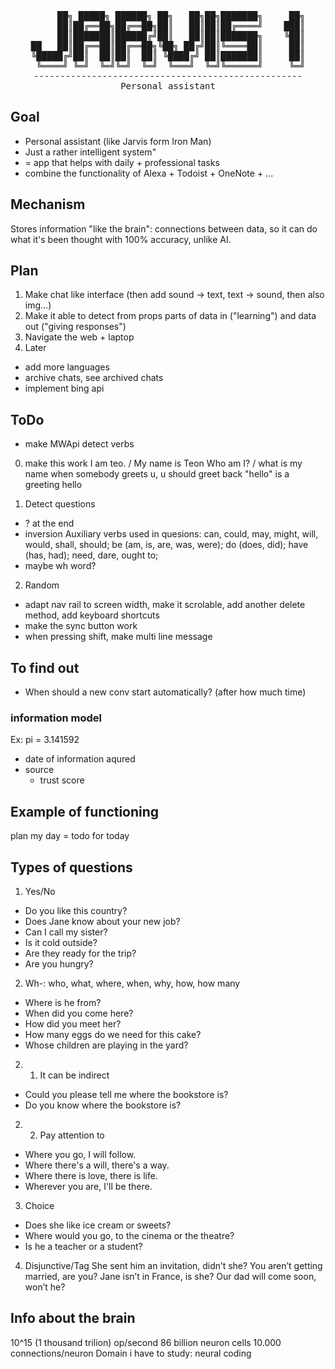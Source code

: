 <div align = "center">
<pre>
     ██╗ █████╗ ██████╗ ██╗   ██╗██╗███████╗     ██╗
     ██║██╔══██╗██╔══██╗██║   ██║██║██╔════╝    ███║
     ██║███████║██████╔╝██║   ██║██║███████╗    ╚██║
██   ██║██╔══██║██╔══██╗╚██╗ ██╔╝██║╚════██║     ██║
╚█████╔╝██║  ██║██║  ██║ ╚████╔╝ ██║███████║     ██║
 ╚════╝ ╚═╝  ╚═╝╚═╝  ╚═╝  ╚═══╝  ╚═╝╚══════╝     ╚═╝
---------------------------------------------------
Personal assistant
</pre>
</div>

## Goal
- Personal assistant (like Jarvis form Iron Man)
- Just a rather intelligent system"
- = app that helps with daily + professional tasks
- combine the functionality of Alexa + Todoist + OneNote + ...

## Mechanism
Stores information "like the brain": connections between data, so it can do what it's been thought with 100% accuracy, unlike AI.

## Plan
1. Make chat like interface (then add sound -> text, text -> sound, then also img...)
2. Make it able to detect from props parts of data in ("learning") and data out ("giving responses")
3. Navigate the web + laptop
4. Later
- add more languages
- archive chats, see archived chats
- implement bing api

## ToDo
- make MWApi detect verbs 
0. make this work
I am teo. / My name is Teon
Who am I? / what is my name
when somebody greets u, u should greet back
"hello" is a greeting
hello


1. Detect questions
- ? at the end
- inversion
Auxiliary verbs used in quesions:
can, could, may, might, will, would, shall, should;
be (am, is, are, was, were);
do (does, did);
have (has, had);
need, dare, ought to;
- maybe wh word?

2. Random
- adapt nav rail to screen width, make it scrolable, add another delete method, add keyboard shortcuts
- make the sync button work
- when pressing shift, make multi line message

## To find out
- When should a new conv start automatically? (after how much time)

### information model
Ex: pi = 3.141592
- date of information aqured
- source
    - trust score

## Example of functioning
plan my day
= todo for today


## Types of questions
1. Yes/No
- Do you like this country? 
- Does Jane know about your new job?
- Can I call my sister?
- Is it cold outside?
- Are they ready for the trip?
- Are you hungry? 


2. Wh-: who, what, where, when, why, how, how many
- Where is he from? 
- When did you come here? 
- How did you meet her?
- How many eggs do we need for this cake?
- Whose children are playing in the yard?

2. 1. It can be indirect
- Could you please tell me where the bookstore is? 
- Do you know where the bookstore is?

2. 2. Pay attention to
- Where you go, I will follow.
- Where there's a will, there's a way.
- Where there is love, there is life.
- Wherever you are, I'll be there.


3. Choice
- Does she like ice cream or sweets?
- Where would you go, to the cinema or the theatre?
- Is he a teacher or a student?

4. Disjunctive/Tag
She sent him an invitation, didn’t she?
You aren’t getting married, are you?
Jane isn’t in France, is she?
Our dad will come soon, won’t he?

## Info about the brain
10^15 (1 thousand trilion) op/second
86 billion neuron cells
10.000 connections/neuron
Domain i have to study: neural coding
